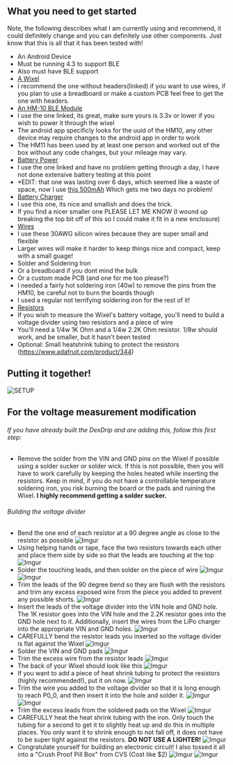 ## What you need to get started
Note, the following describes what I am currently using and recommend, it could definitely change and you can definitely use other components. Just know that this is all that it has been tested with!

* An Android Device
 * Must be running 4.3 to support BLE
 * Also must have BLE support
* [A Wixel](http://www.pololu.com/product/1337)
 * I recommend the one without headers(linked) if you want to use wires, if you plan to use a breadboard or make a custom PCB feel free to get the one with headers.
* [An HM-10 BLE Module](http://www.amazon.com/SunFounder-Bluetooth-Master-Compatible-Arduino/dp/B00N7CA8Y6/ref=sr_1_cc_1?s=aps&ie=UTF8&qid=1416917892&sr=1-1-catcorr&keywords=hm10+sunfounder)
 * I use the one linked, its great, make sure yours is 3.3v or lower if you wish to power it through the wixel
 * The android app specificly looks for the uuid of the HM10, any other device may require changes to the android app in order to work
 * The HM11 has been used by at least one person and worked out of the box without any code changes, but your mileage may vary.
* [Battery Power](http://www.adafruit.com/products/258)
 * I use the one linked and have no problem getting through a day, I have not done extensive battery testing at this point
 * *EDIT: that one was lasting over 6 days, which seemed like a waste of space, now I use [this 500mAh](http://www.adafruit.com/products/1578) Which gets me two days no problem!
* [Battery Charger](http://www.adafruit.com/products/1904)
 * I use this one, its nice and smallish and does the trick.
 * If you find a nicer smaller one PLEASE LET ME KNOW (I wound up breaking the top bit off of this so I could make it fit in a new enclosure)
* [Wires](http://www.adafruit.com/product/2051)
 * I use these 30AWG silicon wires because they are super small and flexible
 * Larger wires will make it harder to keep things nice and compact, keep with a small guage!
* Solder and Soldering Iron
 * Or a breadboard if you dont mind the bulk
 * Or a custom made PCB (and one for me too please?)
 * I needed a fairly hot soldering iron (40w) to remove the pins from the HM10, be careful not to burn the boards though
 * I used a regular not terrifying soldering iron for the rest of it!
* [Resistors](http://www.radioshack.com)
 * If you wish to measure the Wixel's battery voltage, you'll need to build a voltage divider using two resistors and a piece of wire
 * You'll need a 1/4w 1K Ohm and a 1/4w 2.2K Ohm resistor.  1/8w should work, and be smaller, but it hasn't been tested
 * Optional:  Small heatshrink tubing to protect the resistors (https://www.adafruit.com/product/344)
 
 ## Putting it together!
 ![SETUP](http://i.imgur.com/EIGki5R.png)
 
 ## For the voltage measurement modification
 ###### If you have already built the DexDrip and are adding this, follow this first step:
  * Remove the solder from the VIN and GND pins on the Wixel if possible using a solder sucker or solder wick.  If this is not possible, then you will have to work carefully by keeping the holes heated while inserting the resistors.  Keep in mind, if you do not have a controllable temperature soldering iron, you risk burning the board or the pads and ruining the Wixel.  **I highly recommend getting a solder sucker.**

 ###### Building the voltage divider
 * Bend the one end of each resistor at a 90 degree angle as close to the resistor as possible 
 ![Imgur](http://i.imgur.com/TXPCYx9.jpg)
 * Using helping hands or tape, face the two resistors towards each other and place them side by side so that the leads are touching at the top
 ![Imgur](http://i.imgur.com/WJNnoBv.jpg)
 * Solder the touching leads, and then solder on the piece of wire
 ![Imgur](http://i.imgur.com/jLdzr6q.jpg)
 ![Imgur](http://i.imgur.com/W3praDM.jpg)
 * Trim the leads of the 90 degree bend so they are flush with the resistors and trim any excess exposed wire from the piece you added to prevent any possible shorts.
 ![Imgur](http://i.imgur.com/IzpXo1L.jpg)
 * Insert the leads of the voltage divider into the VIN hole and GND hole.  The 1K resistor goes into the VIN hole and the 2.2K resistor goes into the GND hole next to it.  Additionally, insert the wires from the LiPo charger into the appropriate VIN and GND holes.
 ![Imgur](http://i.imgur.com/zpLtRoc.jpg)
 * CAREFULLY bend the resistor leads you inserted so the voltage divider is flat against the Wixel
 ![Imgur](http://i.imgur.com/cvRmHaO.jpg)
 * Solder the VIN and GND pads
 ![Imgur](http://i.imgur.com/N9mqE99.jpg)
 * Trim the excess wire from the resistor leads
 ![Imgur](http://i.imgur.com/EFCnUlv.jpg)
 * The back of your Wixel should look like this
 ![Imgur](http://i.imgur.com/eYh9yOR.jpg)
 * If you want to add a piece of heat shrink tubing to protect the resistors (highly recommended!), put it on now.
 ![Imgur](http://i.imgur.com/4vyTY4v.jpg)
  * Trim the wire you added to the voltage divider so that it is long enough to reach P0_0, and then insert it into the hole and solder it.
 ![Imgur](http://i.imgur.com/4b625P5.jpg)
 ![Imgur](http://i.imgur.com/97ZKzcC.jpg)
 * Trim the excess leads from the soldered pads on the Wixel
 ![Imgur](http://i.imgur.com/fXgbnp5.jpg)
 * CAREFULLY heat the heat shrink tubing with the iron.  Only touch the tubing for a second to get it to slightly heat up and do this in multiple places.  You only want it to shrink enough to not fall off, it does not have to be super tight against the resistors.  **DO NOT USE A LIGHTER!**
 ![Imgur](http://i.imgur.com/KfWcZfd.jpg)
 * Congratulate yourself for building an electronic circuit!
I also tossed it all into a "Crush Proof Pill Box" from CVS (Cost like $2)
![Imgur](http://i.imgur.com/uB40JUG.jpg)
![Imgur](http://i.imgur.com/8xIdz5w.jpg)
